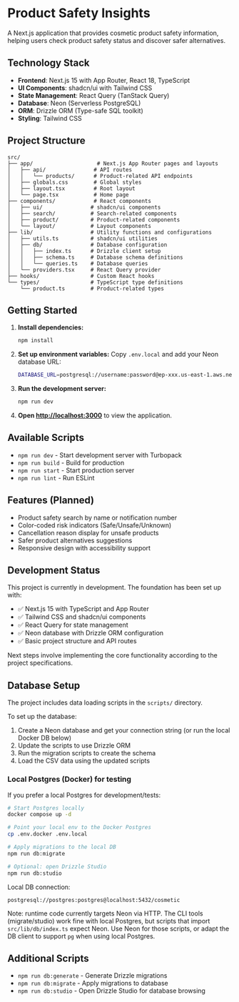 # Product Safety Insights

A Next.js application that provides cosmetic product safety information, helping users check product safety status and discover safer alternatives.

## Technology Stack

- **Frontend**: Next.js 15 with App Router, React 18, TypeScript
- **UI Components**: shadcn/ui with Tailwind CSS
- **State Management**: React Query (TanStack Query)
- **Database**: Neon (Serverless PostgreSQL)
- **ORM**: Drizzle ORM (Type-safe SQL toolkit)
- **Styling**: Tailwind CSS

## Project Structure

```
src/
├── app/                    # Next.js App Router pages and layouts
│   ├── api/               # API routes
│   │   └── products/      # Product-related API endpoints
│   ├── globals.css        # Global styles
│   ├── layout.tsx         # Root layout
│   └── page.tsx           # Home page
├── components/            # React components
│   ├── ui/               # shadcn/ui components
│   ├── search/           # Search-related components
│   ├── product/          # Product-related components
│   └── layout/           # Layout components
├── lib/                  # Utility functions and configurations
│   ├── utils.ts          # shadcn/ui utilities
│   ├── db/               # Database configuration
│   │   ├── index.ts      # Drizzle client setup
│   │   ├── schema.ts     # Database schema definitions
│   │   └── queries.ts    # Database queries
│   └── providers.tsx     # React Query provider
├── hooks/                # Custom React hooks
└── types/                # TypeScript type definitions
    └── product.ts        # Product-related types
```

## Getting Started

1. **Install dependencies:**

   ```bash
   npm install
   ```

2. **Set up environment variables:**
   Copy `.env.local` and add your Neon database URL:

   ```bash
   DATABASE_URL=postgresql://username:password@ep-xxx.us-east-1.aws.neon.tech/dbname?sslmode=require
   ```

3. **Run the development server:**

   ```bash
   npm run dev
   ```

4. **Open [http://localhost:3000](http://localhost:3000)** to view the application.

## Available Scripts

- `npm run dev` - Start development server with Turbopack
- `npm run build` - Build for production
- `npm run start` - Start production server
- `npm run lint` - Run ESLint

## Features (Planned)

- Product safety search by name or notification number
- Color-coded risk indicators (Safe/Unsafe/Unknown)
- Cancellation reason display for unsafe products
- Safer product alternatives suggestions
- Responsive design with accessibility support

## Development Status

This project is currently in development. The foundation has been set up with:

- ✅ Next.js 15 with TypeScript and App Router
- ✅ Tailwind CSS and shadcn/ui components
- ✅ React Query for state management
- ✅ Neon database with Drizzle ORM configuration
- ✅ Basic project structure and API routes

Next steps involve implementing the core functionality according to the project specifications.

## Database Setup

The project includes data loading scripts in the `scripts/` directory.

To set up the database:

1. Create a Neon database and get your connection string (or run the local Docker DB below)
2. Update the scripts to use Drizzle ORM
3. Run the migration scripts to create the schema
4. Load the CSV data using the updated scripts

### Local Postgres (Docker) for testing

If you prefer a local Postgres for development/tests:

```bash
# Start Postgres locally
docker compose up -d

# Point your local env to the Docker Postgres
cp .env.docker .env.local

# Apply migrations to the local DB
npm run db:migrate

# Optional: open Drizzle Studio
npm run db:studio
```

Local DB connection:

```
postgresql://postgres:postgres@localhost:5432/cosmetic
```

Note: runtime code currently targets Neon via HTTP. The CLI tools (migrate/studio) work fine with local Postgres, but scripts that import `src/lib/db/index.ts` expect Neon. Use Neon for those scripts, or adapt the DB client to support `pg` when using local Postgres.

## Additional Scripts

- `npm run db:generate` - Generate Drizzle migrations
- `npm run db:migrate` - Apply migrations to database
- `npm run db:studio` - Open Drizzle Studio for database browsing

